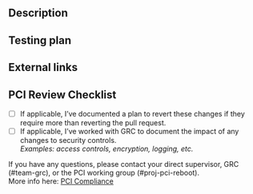 <!--
Thank you for contributing to hashicorp/tfc-workflows-tooling! Please read docs/CONTRIBUTING.md for detailed information when preparing your change.

Please fill out the remaining template to assist code reviewers and testers with incorporating your change. If a section does not apply, feel free to delete it.

If your changes includes important functionality or bug fixes, please add an entry in the CHANGELOG.md file in the `# Unreleased` section. Or open a follow-up PR to update the CHANGELOG.md with a note on your changes.
-->

## Description

<!-- Describe why you're making this change. -->

## Testing plan

<!--
1.  _Describe how to replicate_
1.  _the conditions under which your code performs its purpose,_
1.  _including example code to run where necessary._
-->

## External links

<!--
_Include any links here that might be helpful for people reviewing your PR. If there are none, feel free to delete this section._

- [API documentation](https://developer.hashicorp.com/terraform/cloud-docs/api-docs/xxxx)

-->

## PCI Review Checklist
<!-- heimdall_github_prtemplate:grc-pci_dss-2024-01-05 -->

- [ ] If applicable, I’ve documented a plan to revert these changes if they require more than reverting the pull request.
- [ ] If applicable, I’ve worked with GRC to document the impact of any changes to security controls.  
  _Examples: access controls, encryption, logging, etc._

If you have any questions, please contact your direct supervisor, GRC (#team-grc), or the PCI working group (#proj-pci-reboot).  
More info here: [PCI Compliance](https://hashicorp.atlassian.net/wiki/spaces/SEC/pages/2784559202/PCI+Compliance)

